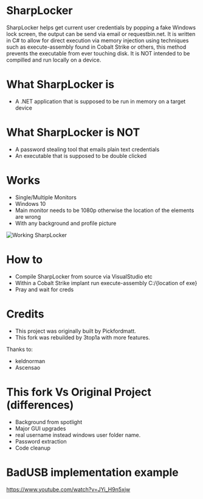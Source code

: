 # SharpLocker

SharpLocker helps get current user credentials by popping a fake Windows lock screen, the output can be send via email or requestbin.net. It is written in C# to allow for direct execution via memory injection using techniques such as execute-assembly found in Cobalt Strike or others, this method prevents the executable from ever touching disk. It is NOT intended to be compilled and run locally on a device.

# What SharpLocker is
* A .NET application that is supposed to be run in memory on a target device

# What SharpLocker is NOT
* A password stealing tool that emails plain text credentials
* An executable that is supposed to be double clicked

# Works
* Single/Multiple Monitors
* Windows 10
* Main monitor needs to be 1080p otherwise the location of the elements are wrong
* With any background and profile picture

![Working SharpLocker](https://github.com/Ascensao/SharpLocker/blob/master/ba-sharpLocker-gui-printscreen.png)

# How to
* Compile SharpLocker from source via VisualStudio etc
* Within a Cobalt Strike implant run execute-assembly C:/{location of exe}
* Pray and wait for creds

# Credits
* This project was originally built by Pickfordmatt.
* This fork was rebuilded by 3top1a with more features.

Thanks to:
* keldnorman
* Ascensao

# This fork Vs Original Project (differences)
* Background from spotlight
* Major GUI upgrades
* real username instead windows user folder name.
* Password extraction
* Code cleanup

# BadUSB implementation example
https://www.youtube.com/watch?v=JYi_H9n5xjw

